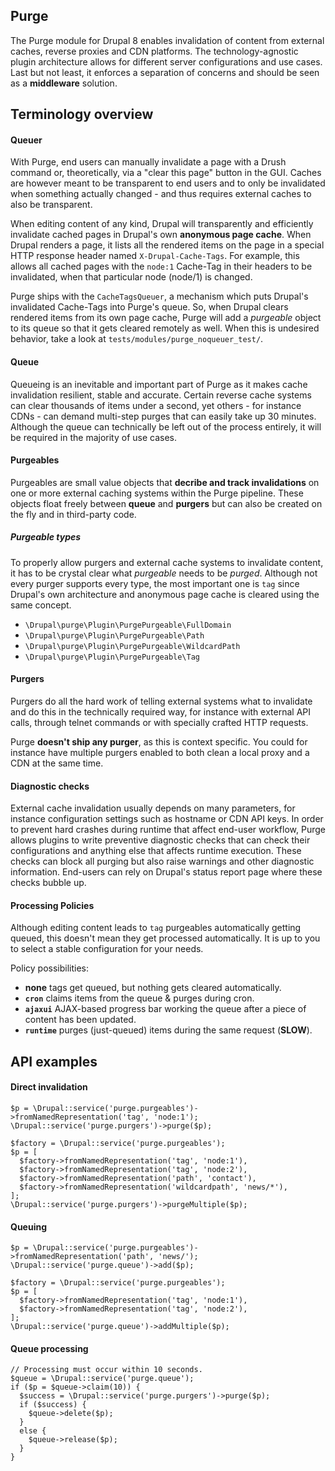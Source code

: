 Purge
------------------------------------------------------------------------------

The Purge module for Drupal 8 enables invalidation of content from external
caches, reverse proxies and CDN platforms. The technology-agnostic plugin
architecture allows for different server configurations and use cases. Last but
not least, it enforces a separation of concerns and should be seen as a
**middleware** solution.

Terminology overview
------------------------------------------------------------------------------

#### Queuer
With Purge, end users can manually invalidate a page with a Drush command or,
theoretically, via a "clear this page" button in the GUI. Caches
are however meant to be transparent to end users and to only be invalidated
when something actually changed - and thus requires external caches to also be
transparent.

When editing content of any kind, Drupal will transparently and efficiently
invalidate cached pages in Drupal's own **anonymous page cache**. When Drupal
renders a page, it lists all the rendered items on the page in a special HTTP
response header named ``X-Drupal-Cache-Tags``. For example, this allows all
cached pages with the ``node:1`` Cache-Tag in their headers to be invalidated,
when that particular node (node/1) is changed.

Purge ships with the ``CacheTagsQueuer``, a mechanism which puts Drupal's
invalidated Cache-Tags into Purge's queue. So, when Drupal clears rendered
items from its own page cache, Purge will add a _purgeable_ object to its queue
so that it gets cleared remotely as well. When this is undesired behavior, take
a look at ``tests/modules/purge_noqueuer_test/``.

#### Queue
Queueing is an inevitable and important part of Purge as it makes cache
invalidation resilient, stable and accurate. Certain reverse cache systems can
clear thousands of items under a second, yet others - for instance CDNs - can
demand multi-step purges that can easily take up 30 minutes. Although the
queue can technically be left out of the process entirely, it will be required
in the majority of use cases.

#### Purgeables
Purgeables are small value objects that **decribe and track invalidations**
on one or more external caching systems within the Purge pipeline. These
objects float freely between **queue** and **purgers** but can also be created
on the fly and in third-party code.

##### Purgeable types
To properly allow purgers and external cache systems to invalidate content, it
has to be crystal clear what *purgeable* needs to be *purged*. Although not every
purger supports every type, the most important one is ``tag`` since Drupal's
own architecture and anonymous page cache is cleared using the same concept.

* ``\Drupal\purge\Plugin\PurgePurgeable\FullDomain``
* ``\Drupal\purge\Plugin\PurgePurgeable\Path``
* ``\Drupal\purge\Plugin\PurgePurgeable\WildcardPath``
* ``\Drupal\purge\Plugin\PurgePurgeable\Tag``

#### Purgers
Purgers do all the hard work of telling external systems what to invalidate
and do this in the technically required way, for instance with external API
calls, through telnet commands or with specially crafted HTTP requests.

Purge **doesn't ship any purger**, as this is context specific. You could for
instance have multiple purgers enabled to both clean a local proxy and a CDN
at the same time.

#### Diagnostic checks
External cache invalidation usually depends on many parameters, for instance
configuration settings such as hostname or CDN API keys. In order to prevent
hard crashes during runtime that affect end-user workflow, Purge allows plugins
to write preventive diagnostic checks that can check their configurations and
anything else that affects runtime execution. These checks can block all purging
but also raise warnings and other diagnostic information. End-users can rely on
Drupal's status report page where these checks bubble up.

#### Processing Policies
Although editing content leads to ``tag`` purgeables automatically getting
queued, this doesn't mean they get processed automatically. It is up to you
to select a stable configuration for your needs.

Policy possibilities:

* **none** tags get queued, but nothing gets cleared automatically.
* **``cron``** claims items from the queue & purges during cron.
* **``ajaxui``** AJAX-based progress bar working the queue after a piece of
content has been updated.
* **``runtime``** purges (just-queued) items during the same request (**SLOW**).

API examples
------------------------------------------------------------------------------

#### Direct invalidation
```
$p = \Drupal::service('purge.purgeables')->fromNamedRepresentation('tag', 'node:1');
\Drupal::service('purge.purgers')->purge($p);
```

```
$factory = \Drupal::service('purge.purgeables');
$p = [
  $factory->fromNamedRepresentation('tag', 'node:1'),
  $factory->fromNamedRepresentation('tag', 'node:2'),
  $factory->fromNamedRepresentation('path', 'contact'),
  $factory->fromNamedRepresentation('wildcardpath', 'news/*'),
];
\Drupal::service('purge.purgers')->purgeMultiple($p);
```

#### Queuing
```
$p = \Drupal::service('purge.purgeables')->fromNamedRepresentation('path', 'news/');
\Drupal::service('purge.queue')->add($p);
```

```
$factory = \Drupal::service('purge.purgeables');
$p = [
  $factory->fromNamedRepresentation('tag', 'node:1'),
  $factory->fromNamedRepresentation('tag', 'node:2'),
];
\Drupal::service('purge.queue')->addMultiple($p);
```

#### Queue processing
```
// Processing must occur within 10 seconds.
$queue = \Drupal::service('purge.queue');
if ($p = $queue->claim(10)) {
  $success = \Drupal::service('purge.purgers')->purge($p);
  if ($success) {
    $queue->delete($p);
  }
  else {
    $queue->release($p);
  }
}
```
